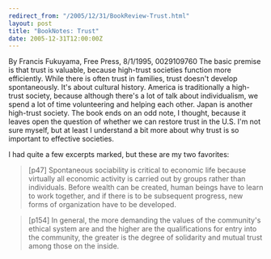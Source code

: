 ```yaml
---
redirect_from: "/2005/12/31/BookReview-Trust.html"
layout: post
title: "BookNotes: Trust"
date: 2005-12-31T12:00:00Z
---
```

By Francis Fukuyama, Free Press, 8/1/1995, 0029109760
 The basic premise is that trust is valuable, because high-trust
societies function more efficiently.  While there is often trust in
families, trust doesn't develop spontaneously.  It's about cultural
history.  America is traditionally a high-trust society, because
although there's a lot of talk about individualism, we spend a lot of
time volunteering and helping each other.  Japan is another high-trust
society.  The book ends on an odd note, I thought, because it leaves
open the question of whether we can restore trust in the U.S.  I'm not
sure myself, but at least I understand a bit more about why trust is
so important to effective societies.

I had quite a few excerpts marked, but these are my two favorites:


> [p47] Spontaneous sociability is critical to economic life because
> virtually all economic activity is carried out by groups rather than
> individuals.  Before wealth can be created, human beings have to learn
> to work together, and if there is to be subsequent progress, new forms
> of organization have to be developed.



> [p154] In general, the more demanding the values of the community's
> ethical system are and the higher are the qualifications for entry
> into the community, the greater is the degree of solidarity and mutual
> trust among those on the inside.
> 



